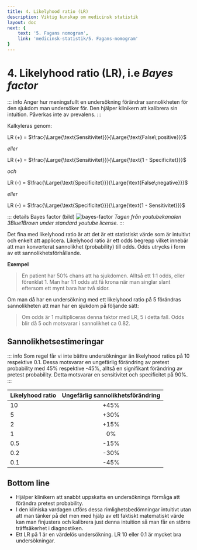 ```yaml
---
title: 4. Likelyhood ratio (LR)
description: Viktig kunskap om medicinsk statistik
layout: doc
next: {
    text: '5. Fagans nomogram',
    link: 'medicinsk-statistik/5. Fagans-nomogram'
}
---
```


# 4. Likelyhood ratio (LR), i.e _Bayes factor_

::: info Anger hur meningsfullt en undersökning förändrar sannolikheten för den sjukdom man undersöker för. Den hjälper klinikern att kalibrera sin intuition. Påverkas inte av prevalens.
:::

Kalkyleras genom:

LR (+)      =       $\frac{\Large{\text{Sensitivitet}}}{\Large{\text{False\;positive}}}$ 

_eller_

LR (+)      =       $\frac{\Large{\text{Sensitivitet}}}{\Large{\text{1 - Specificitet}}}$   

_och_


LR (-)      =       $\frac{\Large{\text{Specificitet}}}{\Large{\text{False\;negative}}}$

_eller_

LR (-)      =       $\frac{\Large{\text{Specificitet}}}{\Large{\text{1 - Sensitivitet}}}$

::: details Bayes factor (bild)
![bayes-factor](Bayes-factor.png)
_Tagen från youtubekanalen 3Blue1Brown under standard youtube license._
:::

Det fina med likelyhood ratio är att det är ett statistiskt värde som är intuitivt och enkelt att applicera. Likelyhood ratio är ett odds begrepp vilket innebär att man konverterat sannolikhet (probability) till odds. Odds utrycks i form av ett sannolikhetsförhållande.

__Exempel__

> <bl> En patient har 50% chans att ha sjukdomen. Alltså ett 1:1 odds, eller förenklat 1. Man har 1:1 odds att få krona när man singlar slant eftersom ett mynt bara har två sidor. </bl>

Om man då har en undersökning med ett likelyhood ratio på 5 förändras sannolikheten att man har en sjukdom på följande sätt:

> <bl> Om odds är 1 multipliceras denna faktor med LR, 5 i detta fall. Odds blir då 5 och motsvarar i sannolikhet ca 0.82.  </bl>

## Sannolikhetsestimeringar

::: info Som regel får vi inte bättre undersökningar än likelyhood ratios på 10 respektive 0.1. Dessa motsvarar en ungefärlig förändring av pretest probability med 45% respektive -45%, alltså en signifikant förändring av pretest probability. Detta motsvarar en sensitivitet och specificitet på 90%. 
:::

|   Likelyhood ratio  |  Ungefärlig sannolikhetsförändring      
| ------------- | :-----------:             | 
| 10    | +45%          | 
| 5      | +30%          |
| 2     | +15%              |
| 1     |  0%         |
| 0.5  |-15%             |
| 0.2  | -30%        |
| 0.1  | -45%        |



## Bottom line

* Hjälper klinikern att snabbt uppskatta en undersöknings förmåga att förändra pretest probability.
* I den kliniska vardagen utförs dessa rimlighetsbedömningar intuitivt utan att man tänker på det men med hjälp av ett faktiskt matematiskt värde kan man finjustera och kalibrera just denna intuition så man får en större träffsäkerhet i diagnostiken. 
* Ett LR på 1 är en värdelös undersökning. LR 10 eller 0.1 är mycket bra undersökningar.